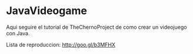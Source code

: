 JavaVideogame
=============
Aqui seguire el tutorial de TheChernoProject de como crear un videojuego con Java.

Lista de reproduccion: http://goo.gl/b3MFHX
